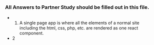 ### All Answers to Partner Study should be filled out in this file.
 * 1. A single page app is where all the elements of a normal site including the html, css, php, etc. are rendered as one react component.
 * 2